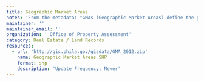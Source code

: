 ```yaml
---
title: Geographic Market Areas
notes: 'From the metadata: "GMAs (Geographic Market Areas) define the geographic areas within which home sales will be compared during the reassessment analysis. GMAs are determined primarily by differences in sale prices, housing stock and/or geographical factors. As GMAs are created based on the specific market conditions and the assessment year, GMAs should be analyzed and updated at regular intervals based on the fluctuating market conditions and before creating reassessment models."'
maintainer: ''
maintainer_email: ''
organization: ' Office of Property Assessment'
category: Real Estate / Land Records
resources:
  - url: 'http://gis.phila.gov/gisdata/GMA_2012.zip'
    name: Geographic Market Areas SHP
    format: shp
    description: 'Update Frequency: Never'
---
```

